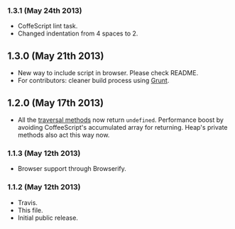 ### 1.3.1 (May 24th 2013)
- CoffeScript lint task.
- Changed indentation from 4 spaces to 2.

## 1.3.0 (May 21th 2013)
- New way to include script in browser. Please check README.
- For contributors: cleaner build process using [Grunt](http://gruntjs.com).

## 1.2.0 (May 17th 2013)
- All the [traversal methods](https://github.com/chenglou/data-structures/wiki) now return `undefined`. Performance boost by avoiding CoffeeScript's accumulated array for returning. Heap's private methods also act this way now.

### 1.1.3 (May 12th 2013)
- Browser support through Browserify.

### 1.1.2 (May 12th 2013)
- Travis.
- This file.
- Initial public release.